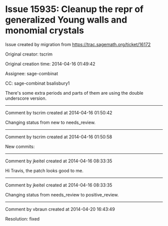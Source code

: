 # Issue 15935: Cleanup the repr of generalized Young walls and monomial crystals

Issue created by migration from https://trac.sagemath.org/ticket/16172

Original creator: tscrim

Original creation time: 2014-04-16 01:49:42

Assignee: sage-combinat

CC:  sage-combinat bsalisbury1

There's some extra periods and parts of them are using the double underscore version.


---

Comment by tscrim created at 2014-04-16 01:50:42

Changing status from new to needs_review.


---

Comment by tscrim created at 2014-04-16 01:50:58

New commits:


---

Comment by jkeitel created at 2014-04-16 08:33:35

Hi Travis, the patch looks good to me.


---

Comment by jkeitel created at 2014-04-16 08:33:35

Changing status from needs_review to positive_review.


---

Comment by vbraun created at 2014-04-20 16:43:49

Resolution: fixed
